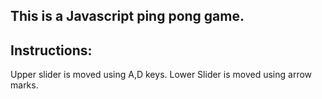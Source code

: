 ## This is a Javascript ping pong game.
## Instructions:
Upper slider is moved using A,D keys.
Lower Slider is moved using arrow marks.
